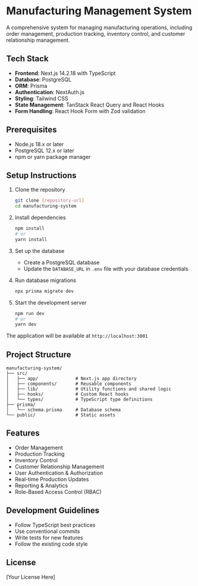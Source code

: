 # Manufacturing Management System

A comprehensive system for managing manufacturing operations, including order management, production tracking, inventory control, and customer relationship management.

## Tech Stack

- **Frontend**: Next.js 14.2.18 with TypeScript
- **Database**: PostgreSQL
- **ORM**: Prisma
- **Authentication**: NextAuth.js
- **Styling**: Tailwind CSS
- **State Management**: TanStack React Query and React Hooks
- **Form Handling**: React Hook Form with Zod validation

## Prerequisites

- Node.js 18.x or later
- PostgreSQL 12.x or later
- npm or yarn package manager

## Setup Instructions

1. Clone the repository
   ```bash
   git clone [repository-url]
   cd manufacturing-system
   ```

2. Install dependencies
   ```bash
   npm install
   # or
   yarn install
   ```

3. Set up the database
   - Create a PostgreSQL database
   - Update the `DATABASE_URL` in `.env` file with your database credentials

4. Run database migrations
   ```bash
   npx prisma migrate dev
   ```

5. Start the development server
   ```bash
   npm run dev
   # or
   yarn dev
   ```

The application will be available at `http://localhost:3001`

## Project Structure

```
manufacturing-system/
├── src/
│   ├── app/              # Next.js app directory
│   ├── components/       # Reusable components
│   ├── lib/              # Utility functions and shared logic
│   ├── hooks/            # Custom React hooks
│   └── types/            # TypeScript type definitions
├── prisma/
│   └── schema.prisma     # Database schema
└── public/               # Static assets
```

## Features

- Order Management
- Production Tracking
- Inventory Control
- Customer Relationship Management
- User Authentication & Authorization
- Real-time Production Updates
- Reporting & Analytics
- Role-Based Access Control (RBAC)

## Development Guidelines

- Follow TypeScript best practices
- Use conventional commits
- Write tests for new features
- Follow the existing code style

## License

[Your License Here]
